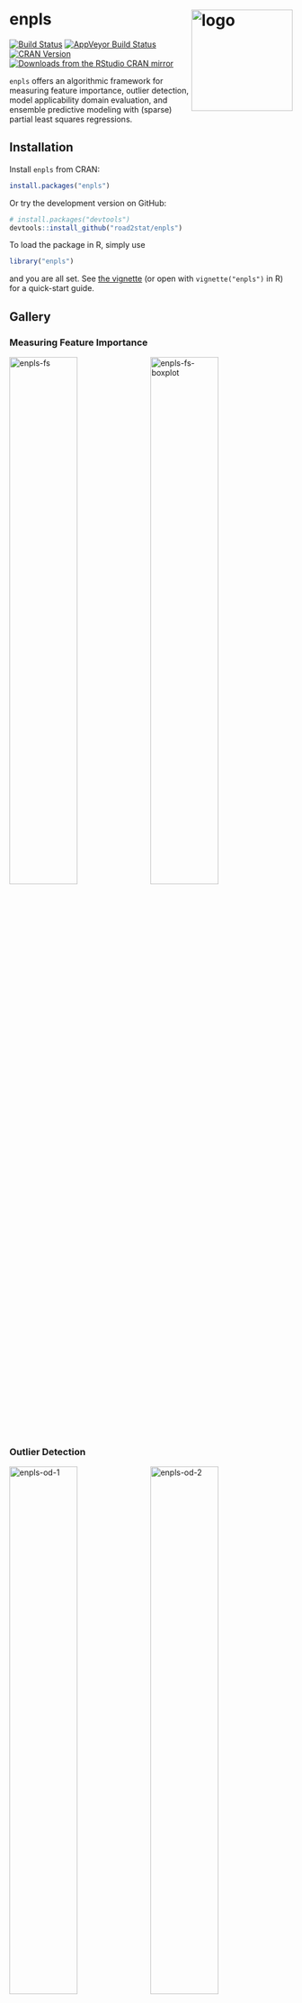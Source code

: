 # enpls  <a href="http://enpls.org"><img src="http://nanx.me/images/project-enpls.png" align="right" alt="logo" height="180" width="180" /></a>

[![Build Status](https://travis-ci.org/road2stat/enpls.svg?branch=master)](https://travis-ci.org/road2stat/enpls)
[![AppVeyor Build Status](https://ci.appveyor.com/api/projects/status/github/road2stat/enpls?branch=master&svg=true)](https://ci.appveyor.com/project/road2stat/enpls)
[![CRAN Version](http://www.r-pkg.org/badges/version/enpls)](https://cran.r-project.org/package=enpls)
[![Downloads from the RStudio CRAN mirror](http://cranlogs.r-pkg.org/badges/enpls)](http://cranlogs.r-pkg.org/badges/enpls)

`enpls` offers an algorithmic framework for measuring feature importance, outlier detection, model applicability domain evaluation, and ensemble predictive modeling with (sparse) partial least squares regressions.

## Installation

Install `enpls` from CRAN:

```r
install.packages("enpls")
```

Or try the development version on GitHub:

```r
# install.packages("devtools")
devtools::install_github("road2stat/enpls")
```

To load the package in R, simply use

```r
library("enpls")
```

and you are all set. See [the vignette](http://enpls.org/doc/) (or open with `vignette("enpls")` in R) for a quick-start guide.

## Gallery

### Measuring Feature Importance

<img src="http://enpls.org/img/enpls-fs.png" width="49%" alt="enpls-fs">
<img src="http://enpls.org/img/enpls-fs-boxplot.png" width="49%" alt="enpls-fs-boxplot">

### Outlier Detection

<img src="http://enpls.org/img/enpls-od-1.png" width="49%" alt="enpls-od-1">
<img src="http://enpls.org/img/enpls-od-2.png" width="49%" alt="enpls-od-2">

### Model Applicability Domain Evaluation / Ensemble Predictive Modeling

<img src="http://enpls.org/img/enpls-ad.png" width="49%" alt="enpls-ad">
<img src="http://enpls.org/img/enpls-fit.png" width="49%" alt="enpls-fit">

## Links

* Web: [http://enpls.org](http://enpls.org)
* CRAN: [https://cran.r-project.org/package=enpls](https://cran.r-project.org/package=enpls)
* GitHub: [https://github.com/road2stat/enpls](https://github.com/road2stat/enpls)
